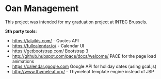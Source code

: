 # Oan Management
This project was intended for my graduation project at INTEC Brussels.

**3th party tools:**
- https://talaikis.com/ - Quotes API
- https://fullcalendar.io/ - Calendar UI
- https://getbootstrap.com/ Bootstrap 3
- http://github.hubspot.com/pace/docs/welcome/ PACE for the page
load animations
- https://calendar.google.com Google API for holiday dates (using gcal.js)
- http://www.thymeleaf.org/ - Thymeleaf template engine instead of JSP